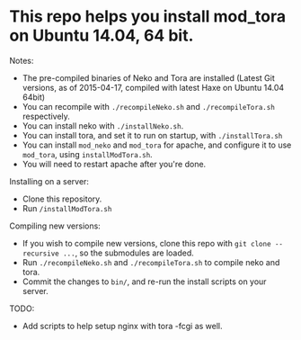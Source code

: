 # This repo helps you install mod_tora on Ubuntu 14.04, 64 bit.

Notes:

* The pre-compiled binaries of Neko and Tora are installed (Latest Git versions, as of 2015-04-17, compiled with latest Haxe on Ubuntu 14.04 64bit)
* You can recompile with `./recompileNeko.sh` and `./recompileTora.sh` respectively.
* You can install neko with `./installNeko.sh`.
* You can install tora, and set it to run on startup, with `./installTora.sh`
* You can install `mod_neko` and `mod_tora` for apache, and configure it to use `mod_tora`, using `installModTora.sh`.
* You will need to restart apache after you're done.

Installing on a server:

* Clone this repository.
* Run `/installModTora.sh`

Compiling new versions:

* If you wish to compile new versions, clone this repo with `git clone --recursive ...`, so the submodules are loaded.
* Run `./recompileNeko.sh` and `./recompileTora.sh` to compile neko and tora.
* Commit the changes to `bin/`, and re-run the install scripts on your server.

TODO:

* Add scripts to help setup nginx with tora -fcgi as well.
